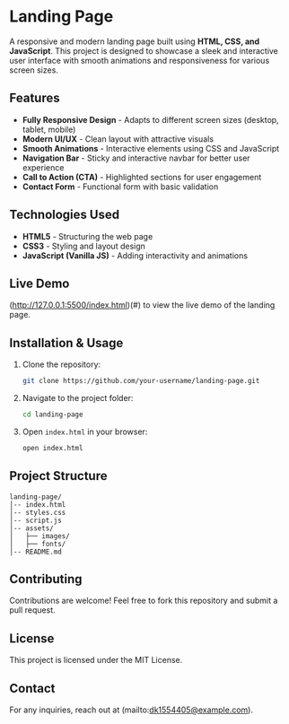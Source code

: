 # Landing Page

A responsive and modern landing page built using **HTML, CSS, and JavaScript**. This project is designed to showcase a sleek and interactive user interface with smooth animations and responsiveness for various screen sizes.

## Features

- **Fully Responsive Design** - Adapts to different screen sizes (desktop, tablet, mobile)
- **Modern UI/UX** - Clean layout with attractive visuals
- **Smooth Animations** - Interactive elements using CSS and JavaScript
- **Navigation Bar** - Sticky and interactive navbar for better user experience
- **Call to Action (CTA)** - Highlighted sections for user engagement
- **Contact Form** - Functional form with basic validation

## Technologies Used

- **HTML5** - Structuring the web page
- **CSS3** - Styling and layout design
- **JavaScript (Vanilla JS)** - Adding interactivity and animations

## Live Demo

(http://127.0.0.1:5500/index.html)(#) to view the live demo of the landing page.

## Installation & Usage

1. Clone the repository:
   ```sh
   git clone https://github.com/your-username/landing-page.git
   ```
2. Navigate to the project folder:
   ```sh
   cd landing-page
   ```
3. Open `index.html` in your browser:
   ```sh
   open index.html
   ```

## Project Structure
```
landing-page/
│-- index.html
│-- styles.css
│-- script.js
│-- assets/
│   ├── images/
│   ├── fonts/
│-- README.md
```

## Contributing

Contributions are welcome! Feel free to fork this repository and submit a pull request.

## License

This project is licensed under the MIT License.

## Contact

For any inquiries, reach out at (mailto:dk1554405@example.com).

